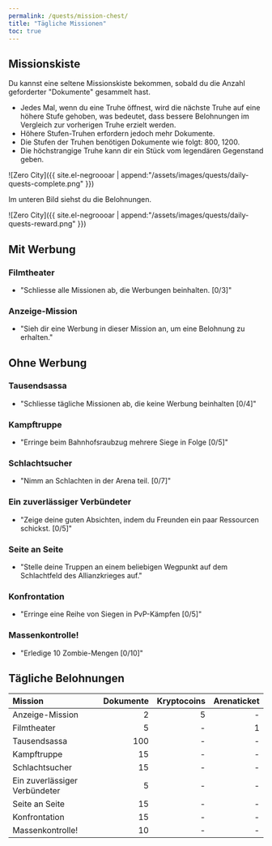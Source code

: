 ```yaml
---
permalink: /quests/mission-chest/
title: "Tägliche Missionen"
toc: true
---
```


## Missionskiste

Du kannst eine seltene Missionskiste bekommen, sobald du die Anzahl geforderter "Dokumente" gesammelt hast.

- Jedes Mal, wenn du eine Truhe öffnest, wird die nächste Truhe auf eine höhere Stufe gehoben, was bedeutet, dass bessere Belohnungen im Vergleich zur vorherigen Truhe erzielt werden.
- Höhere Stufen-Truhen erfordern jedoch mehr Dokumente.
- Die Stufen der Truhen benötigen Dokumente wie folgt: 800, 1200.
- Die höchstrangige Truhe kann dir ein Stück vom legendären Gegenstand geben.

![Zero City]({{ site.el-negroooar | append:"/assets/images/quests/daily-quests-complete.png" }})

Im unteren Bild siehst du die Belohnungen.

![Zero City]({{ site.el-negroooar | append:"/assets/images/quests/daily-quests-reward.png" }})



## Mit Werbung

### Filmtheater

* "Schliesse alle Missionen ab, die Werbungen beinhalten. [0/3]"

### Anzeige-Mission

* "Sieh dir eine Werbung in dieser Mission an, um eine Belohnung zu erhalten."


## Ohne Werbung

### Tausendsassa

* "Schliesse tägliche Missionen ab, die keine Werbung beinhalten [0/4]"  

### Kampftruppe

* "Erringe beim Bahnhofsraubzug mehrere Siege in Folge [0/5]"

### Schlachtsucher

* "Nimm an Schlachten in der Arena teil. [0/7]"

### Ein zuverlässiger Verbündeter

* "Zeige deine guten Absichten, indem du Freunden ein paar Ressourcen schickst. [0/5]"

### Seite an Seite 

* "Stelle deine Truppen an einem beliebigen Wegpunkt auf dem Schlachtfeld des Allianzkrieges auf."

### Konfrontation

* "Erringe eine Reihe von Siegen in PvP-Kämpfen [0/5]"

### Massenkontrolle!

* "Erledige 10 Zombie-Mengen [0/10]"


## Tägliche Belohnungen

| Mission   					 | Dokumente | Kryptocoins | Arenaticket
|:------------------------------ | ---------:| -----------:| -----------:|
| Anzeige-Mission     			 |         2 |           5 |           - |
| Filmtheater          			 |         5 |           - |           1 |
| Tausendsassa          		 |       100 |           - |           - |
| Kampftruppe      				 |        15 |        	 - |           - |
| Schlachtsucher     			 |        15 |        	 - |           - |
| Ein zuverlässiger Verbündeter  |         5 |           - |           - |
| Seite an Seite                 |        15 |           - |           - |
| Konfrontation                  |        15 |           - |           - |
| Massenkontrolle!               |        10 |        	 - |           - |
